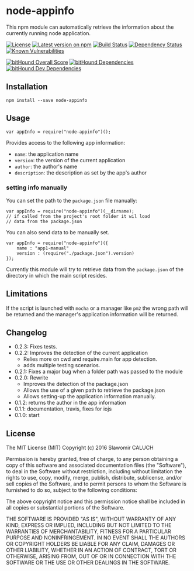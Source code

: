 # node-appinfo

This npm module can automatically retrieve the information about the currently running node application.

[![License][npm-license-image]][npmjs-url]
[![Latest version on npm][npm-version-image]][npmjs-url]
[![Build Status][travis-image]][travis-url]
[![Dependency Status][dependency-image]][dependency-url]
[![Known Vulnerabilities][snyk-image]][snyk-url]

[![bitHound Overall Score][bithound-score-img]][bithound-url]
[![bitHound Dependencies][bithound-dependencies-img]][bithound-dependencies-url]
[![bitHound Dev Dependencies][bithound-devDependencies-img]][bithound-dependencies-url]

## Installation

    npm install --save node-appinfo

## Usage

    var appInfo = require("node-appinfo")();

Provides access to the following app information:

 - `name`: the application name
 - `version`: the version of the current application
 - `author`: the author's name
 - `description`: the description as set by the app's author

### setting info manually
You can set the path to the `package.json` file manually:

    var appInfo = require("node-appinfo")(__dirname);
    // if called from the project's root folder it wil load
    // data from the package.json

You can also send data to be manually set.

    var appInfo = require("node-appinfo")({
        name : "app1-manual"
        version : (require("./package.json").version)
    });

Currently this module will try to retrieve data from the `package.json` of the directory in which the main script resides.

## Limitations

If the script is launched with `mocha` or a manager like `pm2` the wrong path will be returned and the manager's application information will be returned.

## Changelog

* 0.2.3: Fixes tests.
* 0.2.2: Improves the detection of the current application
  - Relies more on cwd and require.main for app detection.
  - adds multiple testing scenarios.
* 0.2.1: Fixes a major bug when a folder path was passed to the module
* 0.2.0: Rewrite
  - Improves the detection of the package.json
  - Allows the use of a given path to retrieve the package.json
  - Allows setting-up the application information manually.
* 0.1.2: returns the author in the app information
* 0.1.1: documentation, travis, fixes for iojs
* 0.1.0: start

## License
The MIT License (MIT)
Copyright (c) 2016 Slawomir CALUCH

Permission is hereby granted, free of charge, to any person obtaining a copy of this software and associated documentation files (the "Software"), to deal in the Software without restriction, including without limitation the rights to use, copy, modify, merge, publish, distribute, sublicense, and/or sell copies of the Software, and to permit persons to whom the Software is furnished to do so, subject to the following conditions:

The above copyright notice and this permission notice shall be included in all copies or substantial portions of the Software.

THE SOFTWARE IS PROVIDED "AS IS", WITHOUT WARRANTY OF ANY KIND, EXPRESS OR IMPLIED, INCLUDING BUT NOT LIMITED TO THE WARRANTIES OF MERCHANTABILITY, FITNESS FOR A PARTICULAR PURPOSE AND NONINFRINGEMENT. IN NO EVENT SHALL THE AUTHORS OR COPYRIGHT HOLDERS BE LIABLE FOR ANY CLAIM, DAMAGES OR OTHER LIABILITY, WHETHER IN AN ACTION OF CONTRACT, TORT OR OTHERWISE, ARISING FROM, OUT OF OR IN CONNECTION WITH THE SOFTWARE OR THE USE OR OTHER DEALINGS IN THE SOFTWARE.


[travis-image]: https://travis-ci.org/slawo/node-appinfo.svg?branch=master
[travis-url]: https://travis-ci.org/slawo/node-appinfo

[dependency-image]: https://img.shields.io/gemnasium/slawo/node-appinfo.svg
[dependency-url]: https://gemnasium.com/slawo/node-appinfo

[snyk-image]: https://snyk.io/test/github/slawo/node-appinfo/master/badge.svg
[snyk-url]: https://snyk.io/test/github/slawo/node-appinfo

[nodei-image]: https://nodei.co/npm/node-appinfo.png
[npmjs-url]: https://www.npmjs.com/package/node-appinfo

[npm-license-image]: https://img.shields.io/npm/l/node-appinfo.svg
[npm-version-image]: https://img.shields.io/npm/v/node-appinfo.svg

[bithound-score-img]: https://www.bithound.io/github/slawo/node-appinfo/badges/score.svg
[bithound-url]: https://www.bithound.io/github/slawo/node-appinfo

[bithound-dependencies-img]: https://www.bithound.io/github/slawo/node-appinfo/badges/dependencies.svg
[bithound-dependencies-url]: https://www.bithound.io/github/slawo/node-appinfo/master/dependencies/npm

[bithound-devDependencies-img]: https://www.bithound.io/github/slawo/node-appinfo/badges/devDependencies.svg
